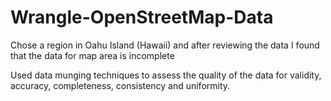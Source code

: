 # Wrangle-OpenStreetMap-Data


Chose a region in Oahu Island (Hawaii) and after reviewing the data I found that the data for map area is incomplete 

Used data munging techniques to assess the quality of the data for validity, accuracy, completeness, consistency and uniformity.
